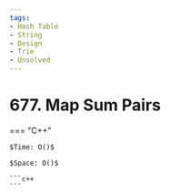 ```yaml
---
tags:
- Hash Table
- String
- Design
- Trie
- Unsolved
---
```



# 677. Map Sum Pairs

=== "C++"

    $Time: O()$

    $Space: O()$

    ```c++
    ```